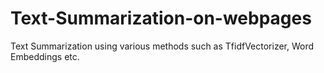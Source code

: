 # Text-Summarization-on-webpages
Text Summarization using various methods such as TfidfVectorizer, Word Embeddings etc.

